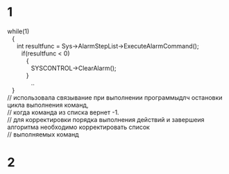 # 1
	
 while(1)   
    &ensp; {   
   &ensp; &ensp; int resultfunc = Sys->AlarmStepList->ExecuteAlarmCommand();   
   &ensp; &ensp; &ensp; if(resultfunc < 0)  
   &ensp; &ensp; &ensp; &ensp; {  
   &ensp; &ensp; &ensp; &ensp; &ensp;   SYSCONTROL->ClearAlarm();  
   &ensp; &ensp; &ensp; &ensp;  }  
&ensp; &ensp; &ensp; &ensp; &ensp; ..  
&ensp; }  
// использовала связывание при выполнении программыдлч остановки цикла выполнения команд,  
// когда команда из списка вернет -1.  
// для корректировки порядка выполнения действий и завершеия алгоритма необходимо корректировать список  
// выполняемых команд  

# 2

